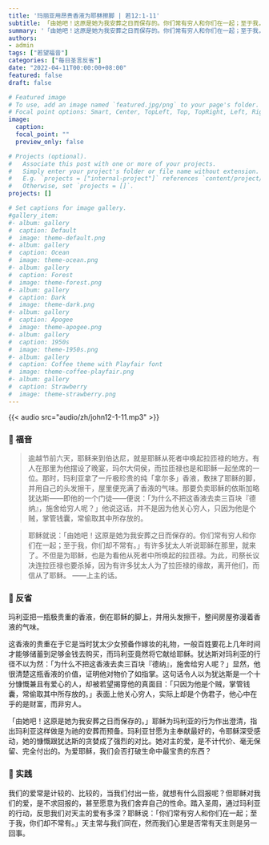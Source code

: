 ```yaml
---
title: '玛丽亚用昂贵香液为耶稣擦脚 | 若12:1-11'
subtitle: 「由她吧！这原是她为我安葬之日而保存的。你们常有穷人和你们在一起；至于我，你们却不常有。」（若12:7-8）'
summary: '「由她吧！这原是她为我安葬之日而保存的。你们常有穷人和你们在一起；至于我，你们却不常有。」（若12:7-8）'
authors:
- admin
tags: ["若望福音"]
categories: ["每日圣言反省"]
date: "2022-04-11T00:00:00+08:00"
featured: false
draft: false

# Featured image
# To use, add an image named `featured.jpg/png` to your page's folder.
# Focal point options: Smart, Center, TopLeft, Top, TopRight, Left, Right, BottomLeft, Bottom, BottomRight
image:
  caption:
  focal_point: ""
  preview_only: false

# Projects (optional).
#   Associate this post with one or more of your projects.
#   Simply enter your project's folder or file name without extension.
#   E.g. `projects = ["internal-project"]` references `content/project/deep-learning/index.md`.
#   Otherwise, set `projects = []`.
projects: []

# Set captions for image gallery.
#gallery_item:
#- album: gallery
#  caption: Default
#  image: theme-default.png
#- album: gallery
#  caption: Ocean
#  image: theme-ocean.png
#- album: gallery
#  caption: Forest
#  image: theme-forest.png
#- album: gallery
#  caption: Dark
#  image: theme-dark.png
#- album: gallery
#  caption: Apogee
#  image: theme-apogee.png
#- album: gallery
#  caption: 1950s
#  image: theme-1950s.png
#- album: gallery
#  caption: Coffee theme with Playfair font
#  image: theme-coffee-playfair.png
#- album: gallery
#  caption: Strawberry
#  image: theme-strawberry.png
---
```


{{< audio src="audio/zh/john12-1-11.mp3" >}}

### :love_letter: 福音
> 逾越节前六天，耶稣来到伯达尼，就是耶稣从死者中唤起拉匝禄的地方。有人在那里为他摆设了晚宴，玛尔大伺侯，而拉匝禄也是和耶稣一起坐席的一位。那时，玛利亚拿了一斤极珍贵的纯「拿尔多」香液，敷抹了耶稣的脚，并用自己的头发擦干，屋里便充满了香液的气味。那要负卖耶稣的依斯加略犹达斯——即他的一个门徒——便说：「为什么不把这香液去卖三百块『德纳』，施舍给穷人呢？」他说这话，并不是因为他关心穷人，只因为他是个贼，掌管钱囊，常偷取其中所存放的。

> 耶稣就说：「由她吧！这原是她为我安葬之日而保存的。你们常有穷人和你们在一起；至于我，你们却不常有。」有许多犹太人听说耶稣在那里，就来了。不但是为耶稣，也是为看他从死者中所唤起的拉匝禄。为此，司祭长议决连拉匝禄也要杀掉，因为有许多犹太人为了拉匝禄的缘故，离开他们，而信从了耶稣。 ——上主的话。

### :speech_balloon: 反省
玛利亚把一瓶极贵重的香液，倒在耶稣的脚上，并用头发擦干，整间房屋弥漫着香液的气味。

这香液的贵重在于它是当时犹太少女预备作嫁妆的礼物，一般百姓要花上几年时间才能够储蓄到足够金钱去购买，而玛利亚竟然将它献给耶稣。犹达斯对玛利亚的行径不以为然：「为什么不把这香液去卖三百块『德纳』，施舍给穷人呢？」显然，他很清楚这瓶香液的价值，证明他对物价了如指掌。这句话令人以为犹达斯是一个十分慷慨兼且有爱心的人，却被若望揭穿他的真面目：「只因为他是个贼，掌管钱囊，常偷取其中所存放的。」表面上他关心穷人，实际上却是个伪君子，他心中在乎的是财富，而非穷人。

「由她吧！这原是她为我安葬之日而保存的。」耶稣为玛利亚的行为作出澄清，指出玛利亚这样做是为祂的安葬而预备。玛利亚甘愿为主奉献最好的，令耶稣深受感动，她的慷慨跟犹达斯的贪婪成了强烈的对比。她对主的爱，是不计代价、毫无保留、完全付出的。为爱耶稣，我们会否打破生命中最宝贵的东西？

### :runner: 实践
我们的爱常是计较的、比较的，当我们付出一些，就想有什么回报呢？但耶稣对我们的爱，是不求回报的，甚至愿意为我们舍弃自己的性命。踏入圣周，通过玛利亚的行动，反思我们对天主的爱有多深？耶稣说：「你们常有穷人和你们在一起；至于我，你们却不常有。」天主常与我们同在，然而我们心里是否常有天主则是另一回事。
